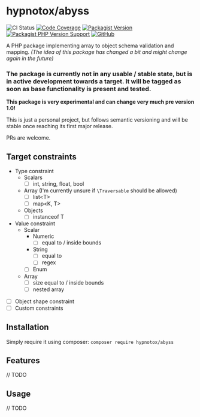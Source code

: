 # hypnotox/abyss

![CI Status](https://github.com/hypnotox/abyss/actions/workflows/ci.yml/badge.svg)
[![Code Coverage](https://codecov.io/gh/hypnotox/abyss/branch/main/graph/badge.svg)](https://codecov.io/gh/hypnotox/abyss)
[![Packagist Version](https://img.shields.io/packagist/v/hypnotox/abyss)](https://packagist.org/packages/hypnotox/abyss)
[![Packagist PHP Version Support](https://img.shields.io/packagist/php-v/hypnotox/abyss)](https://packagist.org/packages/hypnotox/abyss)
[![GitHub](https://img.shields.io/github/license/hypnotox/abyss)](/LICENSE.md)

A PHP package implementing array to object schema validation and mapping. *\(The idea of this package has changed a bit and might change again in the future\)*

### The package is currently not in any usable / stable state, but is in active development towards a target. It will be tagged as soon as base functionality is present and tested.

**This package is very experimental and can change very much pre version 1.0!**

This is just a personal project, but follows semantic versioning and will be stable once reaching its first major release.

PRs are welcome.

## Target constraints

- Type constraint
  - Scalars
    - [ ] int, string, float, bool
  - Array \(I'm currently unsure if `\Traversable` should be allowed\)
    - [ ] list\<T\>
    - [ ] map\<K, T\>
  - Objects
    - [ ] instanceof T
- Value constraint
  - Scalar
    - Numeric
      - [ ] equal to / inside bounds
    - String
      - [ ] equal to
      - [ ] regex
    - [ ] Enum
  - Array
    - [ ] size equal to / inside bounds
    - [ ] nested array
- [ ] Object shape constraint
- [ ] Custom constraints

## Installation

Simply require it using composer: `composer require hypnotox/abyss`

## Features

// TODO

## Usage

// TODO
